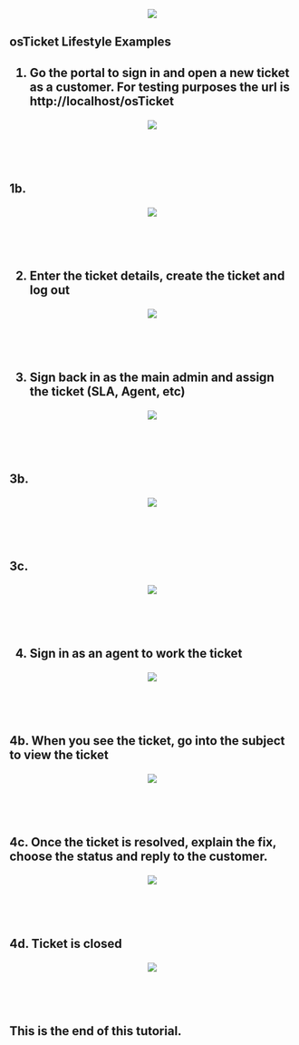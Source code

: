 <p align="center">
<img src="https://i.imgur.com/gNYiwD9.png"/></P>
</p>

<h2>osTicket Lifestyle Examples<h2/>

1. Go the portal to sign in and open a new ticket as a customer. For testing purposes the url is http://localhost/osTicket

<p align="center">
<img src="https://i.imgur.com/9oonW1V.png"/></P>
</p>
<br />
<br />

1b.

<p align="center">
<img src="https://i.imgur.com/9oonW1V.png"/></P>
</p>
<br />
<br />


2. Enter the ticket details, create the ticket and log out

<p align="center">
<img src="https://i.imgur.com/9oonW1V.png"/></P>
</p>
<br />
<br />


3. Sign back in as the main admin and assign the ticket (SLA, Agent, etc)

<p align="center">
<img src="https://i.imgur.com/9oonW1V.png"/></P>
</p>
<br />
<br />

3b. 

<p align="center">
<img src="https://i.imgur.com/9oonW1V.png"/></P>
</p>
<br />
<br />

3c. 

<p align="center">
<img src="https://i.imgur.com/9oonW1V.png"/></P>
</p>
<br />
<br />


4. Sign in as an agent to work the ticket

<p align="center">
<img src="https://i.imgur.com/9oonW1V.png"/></P>
</p>
<br />
<br />

4b. When you see the ticket, go into the subject to view the ticket 

<p align="center">
<img src="https://i.imgur.com/9oonW1V.png"/></P>
</p>
<br />
<br />

4c. Once the ticket is resolved, explain the fix, choose the status and reply to the customer.

<p align="center">
<img src="https://i.imgur.com/9oonW1V.png"/></P>
</p>
<br />
<br />


4d. Ticket is closed

<p align="center">
<img src="https://i.imgur.com/9oonW1V.png"/></P>
</p>
<br />
<br />


This is the end of this tutorial.
<br />
